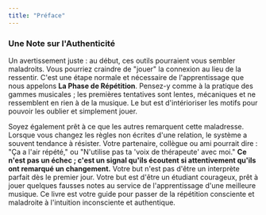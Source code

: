 ```yaml
---
title: "Préface"
---
```

### **Une Note sur l'Authenticité**

Un avertissement juste : au début, ces outils pourraient vous sembler maladroits. Vous pourriez craindre de "jouer" la connexion au lieu de la ressentir. C'est une étape normale et nécessaire de l'apprentissage que nous appelons **La Phase de Répétition**. Pensez-y comme à la pratique des gammes musicales ; les premières tentatives sont lentes, mécaniques et ne ressemblent en rien à de la musique. Le but est d'intérioriser les motifs pour pouvoir les oublier et simplement jouer.

Soyez également prêt à ce que les autres remarquent cette maladresse. Lorsque vous changez les règles non écrites d'une relation, le système a souvent tendance à résister. Votre partenaire, collègue ou ami pourrait dire : "Ça a l'air répété," ou "N'utilise pas ta 'voix de thérapeute' avec moi." **Ce n'est pas un échec ; c'est un signal qu'ils écoutent si attentivement qu'ils ont remarqué un changement.** Votre but n'est pas d'être un interprète parfait dès le premier jour. Votre but est d'être un étudiant courageux, prêt à jouer quelques fausses notes au service de l'apprentissage d'une meilleure musique. Ce livre est votre guide pour passer de la répétition consciente et maladroite à l'intuition inconsciente et authentique.
      